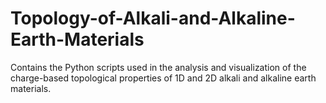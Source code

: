 # Topology-of-Alkali-and-Alkaline-Earth-Materials
Contains the Python scripts used in the analysis and visualization of the charge-based topological properties of 1D and 2D alkali and alkaline earth materials.
